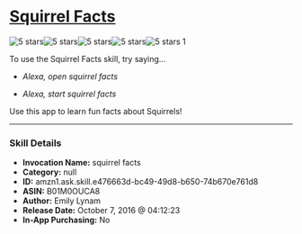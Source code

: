 # [Squirrel Facts](http://alexa.amazon.com/#skills/amzn1.ask.skill.e476663d-bc49-49d8-b650-74b670e761d8)
![5 stars](../../images/ic_star_black_18dp_1x.png)![5 stars](../../images/ic_star_black_18dp_1x.png)![5 stars](../../images/ic_star_black_18dp_1x.png)![5 stars](../../images/ic_star_black_18dp_1x.png)![5 stars](../../images/ic_star_black_18dp_1x.png) 1

To use the Squirrel Facts skill, try saying...

* *Alexa, open squirrel facts*

* *Alexa, start squirrel facts*

Use this app to learn fun facts about Squirrels!

***

### Skill Details

* **Invocation Name:** squirrel facts
* **Category:** null
* **ID:** amzn1.ask.skill.e476663d-bc49-49d8-b650-74b670e761d8
* **ASIN:** B01M0OUCA8
* **Author:** Emily Lynam
* **Release Date:** October 7, 2016 @ 04:12:23
* **In-App Purchasing:** No
